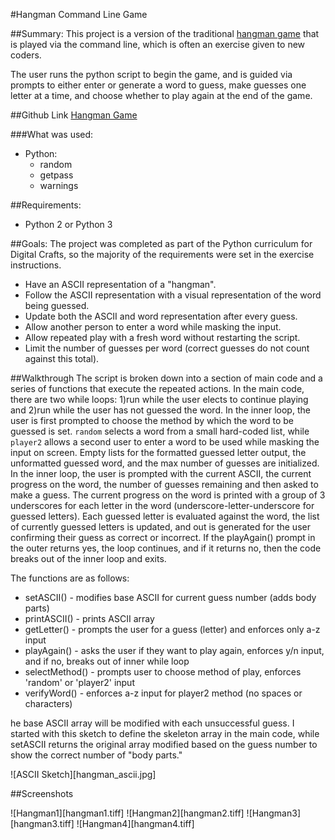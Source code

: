#Hangman Command Line Game

##Summary:
This project is a version of the traditional [hangman game](https://en.wikipedia.org/wiki/Hangman_(game)) that is played via the command line, which is often an exercise given to new coders.

The user runs the python script to begin the game, and is guided via prompts to either enter or generate a word to guess, make guesses one letter at a time, and choose whether to play again at the end of the game.

##Github Link
[Hangman Game](https://github.com/jesslynlandgren/hangman)

###What was used:
* Python:
  - random
  - getpass
  - warnings

##Requirements:
* Python 2 or Python 3

##Goals:
The project was completed as part of the Python curriculum for Digital Crafts, so the majority of the requirements were set in the exercise instructions.
* Have an ASCII representation of a "hangman".
* Follow the ASCII representation with a visual representation of the word being guessed.
* Update both the ASCII and word representation after every guess.
* Allow another person to enter a word while masking the input.
* Allow repeated play with a fresh word without restarting the script.
* Limit the number of guesses per word (correct guesses do not count against this total).

##Walkthrough
The script is broken down into a section of main code and a series of functions that execute the repeated actions.  In the main code, there are two while loops: 1)run while the user elects to continue playing and 2)run while the user has not guessed the word. In the inner loop, the user is first prompted to choose the method by which the word to be guessed is set.  `random` selects a word from a small hard-coded list, while `player2` allows a second user to enter a word to be used while masking the input on screen.  Empty lists for the formatted guessed letter output, the unformatted guessed word, and the max number of guesses are initialized.  In the inner loop,  the user is prompted with the current ASCII, the current progress on the word, the number of guesses remaining and then asked to make a guess.  The current progress on the word is printed with a group of 3 underscores for each letter in the word (underscore-letter-underscore for guessed letters).  Each guessed letter is evaluated against the word, the list of currently guessed letters is updated, and out is generated for the user confirming their guess as correct or incorrect.  If the playAgain() prompt in the outer returns yes, the loop continues, and if it returns no, then the code breaks out of the inner loop and exits.

The functions are as follows:
* setASCII() - modifies base ASCII for current guess number (adds body parts)
* printASCII() - prints ASCII array
* getLetter() - prompts the user for a guess (letter) and enforces only a-z input
* playAgain() - asks the user if they want to play again, enforces y/n input, and if no, breaks out of inner while loop
* selectMethod() - prompts user to choose method of play, enforces 'random' or 'player2' input
* verifyWord() - enforces a-z input for player2 method (no spaces or characters)

he base ASCII array will be modified with each unsuccessful guess.  I started with this sketch to define the skeleton array in the main code, while setASCII returns the original array modified based on the guess number to show the correct number of "body parts."  

![ASCII Sketch][hangman_ascii.jpg]

##Screenshots

![Hangman1][hangman1.tiff]
![Hangman2][hangman2.tiff]
![Hangman3][hangman3.tiff]
![Hangman4][hangman4.tiff]
